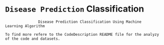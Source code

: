 # `Disease Prediction` Classification
                   Disease Prediction Classification Using Machine Learning Algorithm



`To find more refere to the CodeDescription README file for the analyzy of the code and datasets.`


